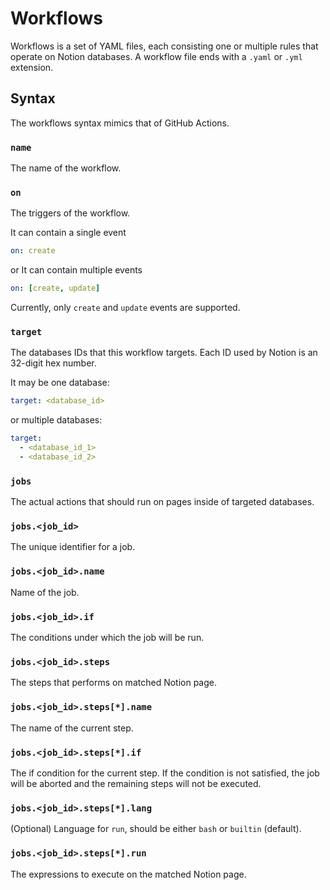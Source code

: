 # Workflows

Workflows is a set of YAML files, each consisting one or multiple rules that operate on Notion databases. A workflow file ends with a `.yaml` or `.yml` extension.

## Syntax

The workflows syntax mimics that of GitHub Actions.

### `name`

The name of the workflow.

### `on`

The triggers of the workflow.

It can contain a single event

```yaml
on: create
```

or It can contain multiple events

```yaml
on: [create, update]
```

Currently, only `create` and `update` events are supported.

### `target`

The databases IDs that this workflow targets. Each ID used by Notion is an 32-digit hex number.

It may be one database:

```yaml
target: <database_id>
```

or multiple databases:

```yaml
target:
  - <database_id_1>
  - <database_id_2>
```

### `jobs`

The actual actions that should run on pages inside of targeted databases.

### `jobs.<job_id>`

The unique identifier for a job.

### `jobs.<job_id>.name`

Name of the job.

### `jobs.<job_id>.if`

The conditions under which the job will be run.

### `jobs.<job_id>.steps`

The steps that performs on matched Notion page.

### `jobs.<job_id>.steps[*].name`

The name of the current step.

### `jobs.<job_id>.steps[*].if`

The if condition for the current step. If the condition is not satisfied, the job will be aborted and the remaining steps will not be executed.

### `jobs.<job_id>.steps[*].lang`

(Optional) Language for `run`, should be either `bash` or `builtin` (default).

### `jobs.<job_id>.steps[*].run`

The expressions to execute on the matched Notion page.
